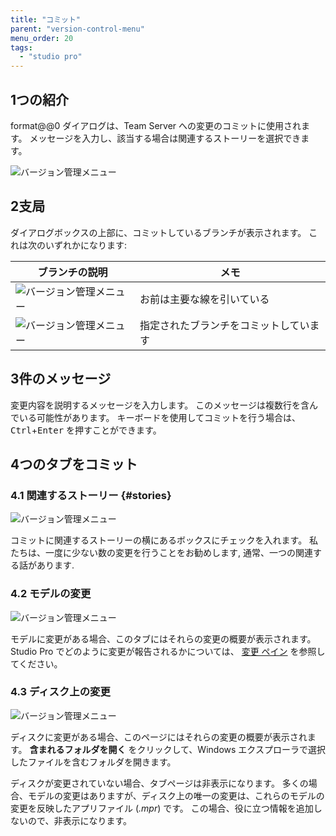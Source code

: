 ```yaml
---
title: "コミット"
parent: "version-control-menu"
menu_order: 20
tags:
  - "studio pro"
---
```


## 1つの紹介

format@@0 ダイアログは、Team Server への変更のコミットに使用されます。 メッセージを入力し、該当する場合は関連するストーリーを選択できます。

![バージョン管理メニュー](attachments/version-control-menu/commit-dialog-stories.png)

## 2支局

ダイアログボックスの上部に、コミットしているブランチが表示されます。 これは次のいずれかになります:

| ブランチの説明                                                            | メモ                  |
| ------------------------------------------------------------------ | ------------------- |
| ![バージョン管理メニュー](attachments/version-control-menu/commit-main.png)   | お前は主要な線を引いている       |
| ![バージョン管理メニュー](attachments/version-control-menu/commit-branch.png) | 指定されたブランチをコミットしています |

## 3件のメッセージ

変更内容を説明するメッセージを入力します。 このメッセージは複数行を含んでいる可能性があります。 キーボードを使用してコミットを行う場合は、 <kbd>Ctrl</kbd>+<kbd>Enter</kbd> を押すことができます。

## 4つのタブをコミット

### 4.1 関連するストーリー {#stories}

![バージョン管理メニュー](attachments/version-control-menu/commit-dialog-stories.png)

コミットに関連するストーリーの横にあるボックスにチェックを入れます。 私たちは、一度に少ない数の変更を行うことをお勧めします, 通常、一つの関連する話があります.

### 4.2 モデルの変更

![バージョン管理メニュー](attachments/version-control-menu/commit-dialog-model-changes.png)

モデルに変更がある場合、このタブにはそれらの変更の概要が表示されます。 Studio Pro でどのように変更が報告されるかについては、 [変更 ペイン](changes-pane) を参照してください。

### 4.3 ディスク上の変更

![バージョン管理メニュー](attachments/version-control-menu/commit-dialog-disk-changes.png)

ディスクに変更がある場合、このページにはそれらの変更の概要が表示されます。 **含まれるフォルダを開く** をクリックして、Windows エクスプローラで選択したファイルを含むフォルダを開きます。

ディスクが変更されていない場合、タブページは非表示になります。 多くの場合、モデルの変更はありますが、ディスク上の唯一の変更は、これらのモデルの変更を反映したアプリファイル (*.mpr*) です。 この場合、役に立つ情報を追加しないので、非表示になります。
